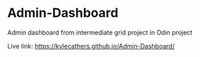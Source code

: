 # Admin-Dashboard
Admin dashboard from intermediate grid project in Odin project

Live link: https://kylecathers.github.io/Admin-Dashboard/

